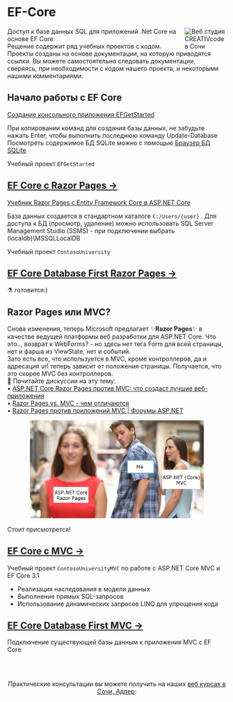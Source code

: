 # EF-Core
[<img align="right" width="96px" title="Веб студия CREATIVcode в Сочи" src="http://creativcode.ru/img/app/logo-page.png" />](http://creativcode.ru/)
Доступ к базе данных SQL для приложений .Net Core на основе EF Core  
Рещение содержит ряд учебных проектов с кодом. Проекты созданы на основе документации, на которую приводятся ссылки. Вы можете самостоятельно следовать документации, сверяясь, при необходимости с кодом нашего проекта, и некоторыми нашими комментариями.

## Начало работы с EF Core
[Создание консольного приложения EFGetStarted](https://docs.microsoft.com/ru-ru/ef/core/get-started/?tabs=visual-studio)

При копировании команд для создания базы данных, не забудьте нажать Enter, чтобы выполнить последнюю команду Update-Database  
Посмотреть содержимое БД SQLite можно с помощью [Браузер БД SQLite](https://sqlitebrowser.org/)

Учебный проект `EFGetStarted`

## [EF Core с Razor Pages →](doc/EF-Core-Razor-Pages.md)
[Учебник Razor Pages с Entity Framework Core в ASP.NET Core](https://docs.microsoft.com/ru-ru/aspnet/core/data/ef-rp/intro?view=aspnetcore-3.1&tabs=visual-studio)

База данных создается в стандартном каталоге `C:/Users/{user}` . Для доступа к БД (просмотр, удаление) можно использовать SQL Server Management Studio (SSMS) - при подключении выбрать (localdb)\MSSQLLocalDB

Учебный проект `ContosoUniversity`

## [EF Core Database First Razor Pages →](doc/ConsotoScaffold.md)
⚗ готовится:)

## Razor Pages или MVC?
Снова изменения, теперь Microsoft предлагает ✨**Razor Pages**✨ в качестве ведущей платформы веб разработки для ASP.NET Core. Что это.., возврат к WebForms? - но здесь нет тега Form для всей страницы, нет и фарша из ViewState, нет и событий.  
Зато есть все, что используется в MVC, кроме контроллеров, да и адресация url теперь зависит от положения страницы. Получается, что это скорее MVC без контроллеров.  
🔖 Почитайте дискуссии на эту тему:  
• [ASP.NET Core Razor Pages против MVC: что создаст лучшие веб-приложения ](https://hackernoon.com/asp-net-core-razor-pages-vs-mvc-which-will-create-better-web-apps-in-2018-bd137ae0acaa)  
• [Razor Pages vs. MVC - чем отличаются](https://exceptionnotfound.net/razor-pages-how-does-it-differ-from-mvc-in-asp-net-core/)  
• [Razor Pages против приложений MVC | Форумы ASP.NET](https://forums.asp.net/t/2163056.aspx?Razor+Pages+Vs+MVC+apps)

<p align="center">
   <a  href="https://vk.com/creativcode_ru" target="_blank" title="Задавайте вопросы ВКонтакте!" >
     <img src="Images/razor-pages-me.jpg" width="400" alt="">
   </a>
</p>

Стоит присмотрется!

## [EF Core с MVC →](doc/EF-Core-MVC.md)
Учебный проект `ContosoUniversityMVC` по работе с ASP.NET Core MVC и EF Core 3.1  
* Реализация наследования в модели данных  
* Выполнение прямых SQL-запросов  
* Использование динамических запросов LINQ для упрощения кода  

## [EF Core Database First MVC →](doc-EF-Core-Scaffold.md)

Подключение существующей базы данным к приложения MVC c EF Core


<br /><br />
<p align="center">
  Практические консультации вы можете получить на наших <a  href="http://creativcode.ru/learn" target="_blank" >веб курсах в Сочи, Адлер</a>:<br /><br />
   <a  href="http://creativcode.ru/learn/webnet" target="_blank" title="Курс веб программирования .Net C#" >
  <img src="http://creativcode.ru/img/learn/net-learn.jpg" width="400" alt="">
   </a>
</p>
